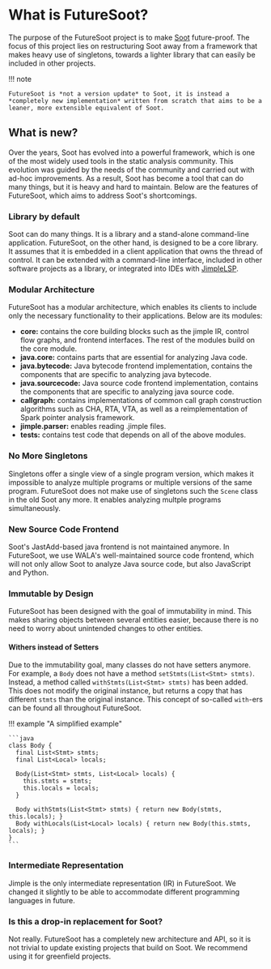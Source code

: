 # What is FutureSoot?

The purpose of the FutureSoot project is to make [Soot](https://github.com/soot-oss/soot) future-proof. The focus of this project lies on restructuring Soot away from a framework that makes heavy use of singletons, towards a lighter library that can easily be included in other projects.




!!! note

    FutureSoot is *not a version update* to Soot, it is instead a *completely new implementation* written from scratch that aims to be a leaner, more extensible equivalent of Soot.


## What is new?

Over the years, Soot has evolved into a powerful framework, which is one of the most widely used tools in the static analysis community. This evolution was guided by the needs of the community and carried out with ad-hoc improvements. As a result, Soot has become a tool that can do many things, but it is heavy and hard to maintain. Below are the features of FutureSoot, which aims to address Soot's shortcomings.

### Library by default

Soot can do many things. It is a library and a stand-alone command-line application. FutureSoot, on the other hand, is designed to be a core library. It assumes that it is embedded in a client application that owns the thread of control. It can be extended with a command-line interface, included in other software projects as a library, or integrated into IDEs with [JimpleLSP](https://github.com/swissiety/Jimplelsp).

### Modular Architecture

FutureSoot has a modular architecture, which enables its clients to include only the necessary functionality to their applications. Below are its modules:

- **core:** contains the core building blocks such as the jimple IR, control flow graphs, and frontend interfaces. The rest of the modules build on the core module.
- **java.core:** contains parts that are essential for analyzing Java code.
- **java.bytecode:** Java bytecode frontend implementation, contains the components that are specific to analyzing java bytecode.
- **java.sourcecode:** Java source code frontend implementation, contains the components that are specific to analyzing java source code.
- **callgraph:** contains implementations of common call graph construction algorithms such as CHA, RTA, VTA, as well as a reimplementation of Spark pointer analysis framework.
- **jimple.parser:** enables reading .jimple files.
- **tests:** contains test code that depends on all of the above modules.

### No More Singletons

Singletons offer a single view of a single program version, which makes it impossible to analyze multiple programs or multiple versions of the same program. FutureSoot does not make use of singletons such the `Scene` class in the old Soot any more. It enables analyzing multple programs simultaneously.

### New Source Code Frontend

Soot's JastAdd-based java frontend is not maintained anymore. In FutureSoot, we use WALA's well-maintained source code frontend, which will not only allow Soot to analyze Java source code, but also JavaScript and Python.

### Immutable by Design

FutureSoot has been designed with the goal of immutability in mind. This makes sharing objects between several entities easier, because there is no need to worry about unintended changes to other entities.

#### Withers instead of Setters

Due to the immutability goal, many classes do not have setters anymore. For example, a `Body` does not have a method `setStmts(List<Stmt> stmts)`. Instead, a method called `withStmts(List<Stmt> stmts)` has been added. This does not modify the original instance, but returns a copy that has different `stmts` than the original instance. This concept of so-called `with`-ers can be found all throughout FutureSoot. 

!!! example "A simplified example"

    ```java
    class Body {
      final List<Stmt> stmts;
      final List<Local> locals;
    
      Body(List<Stmt> stmts, List<Local> locals) {
        this.stmts = stmts;
        this.locals = locals;
      }  
    
      Body withStmts(List<Stmt> stmts) { return new Body(stmts, this.locals); }
      Body withLocals(List<Local> locals) { return new Body(this.stmts, locals); }
    }
    ```



### Intermediate Representation

Jimple is the only intermediate representation (IR) in FutureSoot. We changed it slightly to be able to accommodate different programming languages in future.

### Is this a drop-in replacement for Soot?

Not really. FutureSoot has a completely new architecture and API, so it is not trivial to update existing projects that build on Soot. We recommend using it for greenfield projects.


<!---
Welcome to FutureSoot User Guide.


```jimple
public class HelloWorld extends java.lang.Object
{
    public void <init>()
    {
        HelloWorld r0;
        r0 := @this: HelloWorld;
        specialinvoke r0.<java.lang.Object: void <init>()>();
        return;
    }

    public static void main(java.lang.String[])
    {
        java.lang.String[] r0;
        java.io.PrintStream $r1;
        
        r0 := @parameter0: java.lang.String[];
        $r1 = <java.lang.System: java.io.PrintStream out>;
        virtualinvoke $r1.<java.io.PrintStream: void println(java.lang.String)>("Hello world!");
        return;
    }
}
```
-->
